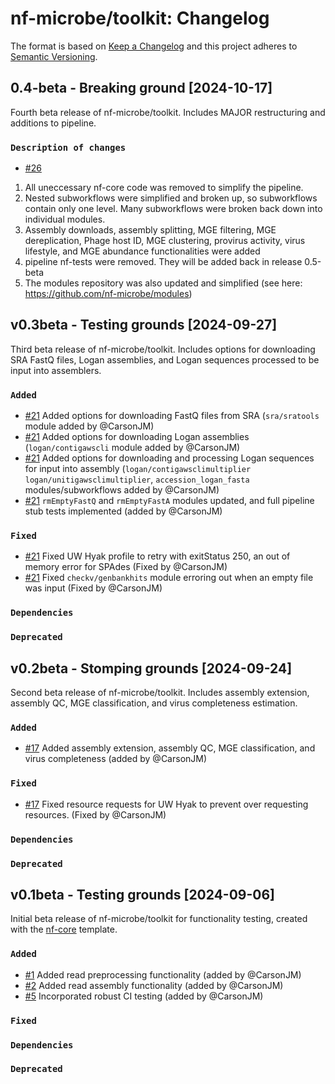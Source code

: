 # nf-microbe/toolkit: Changelog

The format is based on [Keep a Changelog](https://keepachangelog.com/en/1.0.0/)
and this project adheres to [Semantic Versioning](https://semver.org/spec/v2.0.0.html).

## 0.4-beta - Breaking ground [2024-10-17]

Fourth beta release of nf-microbe/toolkit. Includes MAJOR restructuring and additions to pipeline.

### `Description of changes`

- [#26](https://github.com/nf-microbe/toolkit/pull/26)
1. All uneccessary nf-core code was removed to simplify the pipeline.
2. Nested subworkflows were simplified and broken up, so subworkflows contain only one level.
Many subworkflows were broken back down into individual modules.
3. Assembly downloads, assembly splitting, MGE filtering, MGE dereplication, Phage host ID, MGE clustering, provirus activity,
virus lifestyle, and MGE abundance functionalities were added
4. pipeline nf-tests were removed. They will be added back in release 0.5-beta
5. The modules repository was also updated and simplified (see here: https://github.com/nf-microbe/modules)


## v0.3beta - Testing grounds [2024-09-27]

Third beta release of nf-microbe/toolkit. Includes options for downloading SRA FastQ files,
Logan assemblies, and Logan sequences processed to be input into assemblers.

### `Added`

- [#21](https://github.com/nf-microbe/toolkit/pull/21) Added options for downloading
  FastQ files from SRA (`sra/sratools` module added by @CarsonJM)
- [#21](https://github.com/nf-microbe/toolkit/pull/21) Added options for downloading
  Logan assemblies (`logan/contigawscli` module added by @CarsonJM)
- [#21](https://github.com/nf-microbe/toolkit/pull/21) Added options for downloading
  and processing Logan sequences for input into assembly (`logan/contigawsclimultiplier`
  `logan/unitigawsclimultiplier`, `accession_logan_fasta` modules/subworkflows added by @CarsonJM)
- [#21](https://github.com/nf-microbe/toolkit/pull/21) `rmEmptyFastQ` and `rmEmptyFastA` modules
  updated, and full pipeline stub tests implemented (added by @CarsonJM)

### `Fixed`

- [#21](https://github.com/nf-microbe/toolkit/pull/21) Fixed UW Hyak profile to retry with exitStatus 250, an
  out of memory error for SPAdes (Fixed by @CarsonJM)
- [#21](https://github.com/nf-microbe/toolkit/pull/21) Fixed `checkv/genbankhits` module erroring out
  when an empty file was input (Fixed by @CarsonJM)

### `Dependencies`

### `Deprecated`

## v0.2beta - Stomping grounds [2024-09-24]

Second beta release of nf-microbe/toolkit. Includes assembly extension, assembly QC,
MGE classification, and virus completeness estimation.

### `Added`

- [#17](https://github.com/nf-microbe/toolkit/pull/17) Added assembly extension, assembly QC,
  MGE classification, and virus completeness (added by @CarsonJM)

### `Fixed`

- [#17](https://github.com/nf-microbe/toolkit/pull/17) Fixed resource requests for UW Hyak to prevent over requesting resources. (Fixed by @CarsonJM)

### `Dependencies`

### `Deprecated`

## v0.1beta - Testing grounds [2024-09-06]

Initial beta release of nf-microbe/toolkit for functionality testing,
created with the [nf-core](https://nf-co.re/) template.

### `Added`

- [#1](https://github.com/nf-microbe/toolkit/pull/2) Added read preprocessing functionality (added by @CarsonJM)
- [#2](https://github.com/nf-microbe/toolkit/pull/4) Added read assembly functionality (added by @CarsonJM)
- [#5](https://github.com/nf-microbe/toolkit/pull/5) Incorporated robust CI testing (added by @CarsonJM)

### `Fixed`

### `Dependencies`

### `Deprecated`
